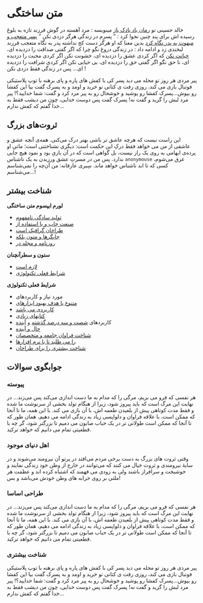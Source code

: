 # متن ساختگی

خالد حسینی تو [رمان باد بادک باز](https://github.com/Alizadeh118/vuepress-theme-default-rtl) مینویسه : ﻣﺮﺩ ﺁﻫﺴﺘﻪ ﺩﺭ ﮔﻮﺵ ﻓﺮﺯﻧﺪ ﺗﺎﺯﻩ ﺑﻪ ﺑﻠﻮﻍ ﺭﺳﯿﺪﻩ ﺍﺵ ﺑﺮﺍﯼ ﭘﻨﺪ ﭼﻨﯿﻦ ﻧﺠﻮﺍ ﮐﺮﺩ : ” ﭘﺴﺮﻡ ﺩﺭ ﺯﻧﺪﮔﯽ ﻫﺮﮔﺰ ﺩﺯﺩﯼ ﻧﮑﻦ ” [ﭘﺴﺮ ﻣﺘﻌﺠﺐ ﻭ ﻣﺒﻬﻮﺕ ﺑﻪ ﭘﺪﺭ ﻧﮕﺎﻩ ﮐﺮﺩ](../plugin/README.md) ﺑﺪﯾﻦ ﻣﻌﻨﺎ ﮐﻪ ﺍﻭ ﻫﺮﮔﺰ ﺩﺳﺖ ﮐﺞ ﻧﺪﺍﺷﺘﻪ ﭘﺪﺭ ﺑﻪ ﻧﮕﺎﻩ ﻣﺘﻌﺠﺐ ﻓﺮﺯﻧﺪ ﻟﺒﺨﻨﺪﯼ ﺯﺩ ﻭ ﺍﺩﺍﻣﻪ ﺩﺍﺩ : ﺩﺭ ﺯﻧﺪﮔﯽ ﺩﺭﻭﻍ ﻧﮕﻮ ﭼﺮﺍ ﮐﻪ ﺍﮔﺮ ﮔﻔﺘﯽ ﺻﺪﺍﻗﺖ ﺭﺍ ﺩﺯﺩﯾﺪﻩ ﺍﯼ، [ﺧﯿﺎﻧﺖ ﻧﮑﻦ](../theme/README.md) ﮐﻪ ﺍﮔﺮ ﮐﺮﺩﯼ ﻋﺸﻖ ﺭﺍ ﺩﺯﺩﯾﺪﻩ ﺍﯼ، ﺧﺸﻮﻧﺖ ﻧﮑﻦ ﺍﮔﺮ ﮐﺮﺩﯼ ﻣﺤﺒﺖ ﺭﺍ ﺩﺯﺩﯾﺪﻩ ﺍﯼ، ﻧﺎ ﺣﻖ ﻧﮕﻮ ﺍﮔﺮ ﮔﻔﺘﯽ ﺣﻖ ﺭﺍ ﺩﺯﺩﯾﺪﻩ ﺍﯼ، ﺑﯽ ﺣﯿﺎﯾﯽ ﻧﮑﻦ ﺍﮔﺮ ﮐﺮﺩﯼ ﺷﺮﺍﻓﺖ ﺭﺍ ﺩﺯﺩﯾﺪﻩ ﺍی... ﭘﺲ ﺩﺭ ﺯﻧﺪﮔﯽ ﻓﻘﻂ ﺩﺯﺩﯼ نکن !

پیر مردی هر روز تو محله می دید پسر کی با کفش های پاره و پای برهنه با توپ پلاستیکی فوتبال بازی می کند، روزی رفت ی کتانی نو خرید و اومد و به پسرک گفت بیا این کفشا رو بپوش…پسرک کفشا رو پوشید و خوشحال رو به پیر مرد کرد و گفت: شما خدایید؟! پیر مرد لبش را گزید و گفت نه! پسرک گفت پس دوست خدایی، چون من دیشب فقط به خدا گفتم كه کفش ندارم…

## ثروت‌‌های بزرگ

این راست نیست که هرچه عاشق‌ تر باشی بهتر درک می‌کنی. همه‌ی آنچه عشق و عاشقی از من می‌ خواهد فقط درکِ این حکمت است: دیگری نشناختنی است؛ ماتیِ او پرده‌ی ابهامی به روی یک راز نیست، بل گواهی است که در آن بازیِ بود و نمود هیچ‌ جایی ندارد. پس من در مسرتِ عشق ورزیدن به یک ناشناس `anonymouse` غرق می‌شوم، کسی که تا ابد ناشناس خواهد ماند. سِیری عارفانه: من آن‌چه را نمی‌شناسم می‌شناسم...!

## شناخت بیشتر

**لورم ایپسوم متن ساختگی**

* [تولید سادگی نامفهوم](../guide/markdown.md#table-of-contents)
* [صنعت چاپ و با استفاده از](../guide/markdown.md#custom-containers)
* [طراحان گرافیک است](../guide/markdown.md#line-highlighting-in-code-blocks)
* [چاپگرها و متون بلکه](../guide/markdown.md#line-numbers)
* [روزنامه و مجله در ](../guide/markdown.md#import-code-snippets)


**ستون و سطرآنچنان**

* [لازم است](../theme/writing-a-theme.md#site-and-page-metadata)
* [شرایط فعلی تکنولوژی](../theme/writing-a-theme.md#content-excerpt)

**شرایط فعلی تکنولوژی**

* مورد نیاز و کاربردهای
* [متنوع با هدف بهبود ابزارهای](../theme/default-theme-config.md#homepage)
* [کاربردی می باشد](../theme/default-theme-config.md#built-in-search)
* [کتابهای زیادی](../theme/default-theme-config.md#algolia-search)
* کاربردهای [شصت و سه درصد گذشته](../theme/default-theme-config.md#navbar) و [آینده](../theme/default-theme-config.md#sidebar)
* [حال و آینده](../theme/default-theme-config.md#git-repo-and-edit-links)
* [شناخت فراوان جامعه و متخصصان](../theme/default-theme-config.md#popup-ui-to-refresh-contents)
* [را می طلبد تا با نرم افزارها](../theme/default-theme-config.md#last-updated)
* [شناخت بیشتری را برای طراحان](../guide/i18n.md)

## جوابگوی سوالات

### پیوسته

هر نفسی که فرو می‌ بریم، مرگی را که مدام به ما دست‌ اندازی می‌کند پس می‌زند... در نهایت این مرگ است که باید پیروز شود، زیرا از هنگام تولد بخشی از سرنوشت ما شده و فقط مدت کوتاهی پیش از بلعیدن طعمه اش، با آن بازی می کند. با این همه، ما تا آنجا که ممکن است، با علاقه فراوان و دلواپسی زیاد به زندگی ادامه می دهیم، همان‌ طور که تا آنجا که ممکن است طولانی‌ تر در یک حباب صابون می‌ دمیم تا بزرگتر شود، گر چه با قطعیتی تمام می‌ دانیم که خواهد ترکید.


### اهل دنیای موجود

وقتی ثروت‌ های بزرگ به دست برخی مردم می‌افتد در پرتو آن نیرومند می‌شوند و در سایهٔ نیرومندی و ثروت خیال می‌ کنند که می‌توانند در خارج از وطن خود زندگی نمایند و خوشبخت و سرافراز باشند ولی به زودی می‌ فهمند که اشتباه کرده‌ اند و عظمت هر ملتی بر روی خرابه‌ های وطن خودش می‌باشد و بس!


### طراحی اساسا

هر نفسی که فرو می‌ بریم، مرگی را که مدام به ما دست‌ اندازی می‌کند پس می‌زند... در نهایت این مرگ است که باید پیروز شود، زیرا از هنگام تولد بخشی از سرنوشت ما شده و فقط مدت کوتاهی پیش از بلعیدن طعمه اش، با آن بازی می کند. با این همه، ما تا آنجا که ممکن است، با علاقه فراوان و دلواپسی زیاد به زندگی ادامه می دهیم، همان‌ طور که تا آنجا که ممکن است طولانی‌ تر در یک حباب صابون می‌ دمیم تا بزرگتر شود، گر چه با قطعیتی تمام می‌ دانیم که خواهد ترکید.


### شناخت بیشتری

پیر مردی هر روز تو محله می دید پسر کی با کفش های پاره و پای برهنه با توپ پلاستیکی فوتبال بازی می کند، روزی رفت ی کتانی نو خرید و اومد و به پسرک گفت بیا این کفشا رو بپوش…پسرک کفشا رو پوشید و خوشحال رو به پیر مرد کرد و گفت: شما خدایید؟! پیر مرد لبش را گزید و گفت نه! پسرک گفت پس دوست خدایی، چون من دیشب فقط به خدا گفتم كه کفش ندارم…

